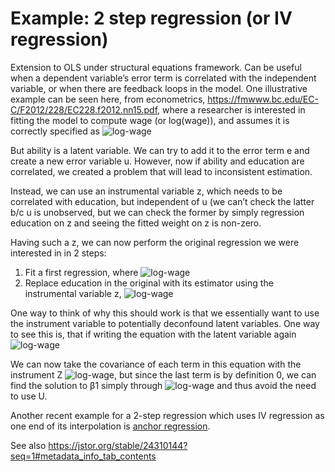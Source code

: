 Example: 2 step regression (or IV regression)
=====
Extension to OLS under structural equations framework. Can be useful when a dependent variable’s error term is correlated with the independent variable, or when there are feedback loops in the model. One illustrative example can be seen here, from econometrics, https://fmwww.bc.edu/EC-C/F2012/228/EC228.f2012.nn15.pdf, where a researcher is interested in fitting the model to compute wage (or log(wage)), and assumes it is correctly specified as 
		![log-wage](https://github.com/limorigu/causal-inf-handbook/blob/master/img/doubly_robust/2stepreg1.png)

But ability is a latent variable. We can try to add it to the error term e and create a new error variable u. However, now if ability and education are correlated, we created a problem that will lead to inconsistent estimation. 

Instead, we can use an instrumental variable z, which needs to be correlated with education, but independent of u (we can’t check the latter b/c u is unobserved, but we can check the former by simply regression education on z and seeing the fitted weight on z is non-zero. 

Having such a z, we can now perform the original regression we were interested in in 2 steps:
1. Fit a first regression, where
		![log-wage](https://github.com/limorigu/causal-inf-handbook/blob/master/img/doubly_robust/2stepreg2.png)
2. Replace education in the original with its estimator using the instrumental variable z,
		![log-wage](https://github.com/limorigu/causal-inf-handbook/blob/master/img/doubly_robust/2stepreg3.png)

One way to think of why this should work is that we essentially want to use the instrument variable to potentially deconfound latent variables. One way to see this is, that if writing the equation with the latent variable again 
		![log-wage](https://github.com/limorigu/causal-inf-handbook/blob/master/img/doubly_robust/2stepreg4.png)

We can now take the covariance of each term in this equation with the instrument Z
		![log-wage](https://github.com/limorigu/causal-inf-handbook/blob/master/img/doubly_robust/2stepreg5.png),
but since the last term is by definition 0, we can find the solution to β1 simply through 
		![log-wage](https://github.com/limorigu/causal-inf-handbook/blob/master/img/doubly_robust/2stepreg6.png) 
and thus avoid the need to use U.

Another recent example for a 2-step regression which uses IV regression as one end of its interpolation is [anchor regression](https://arxiv.org/abs/1801.06229).

See also https://jstor.org/stable/24310144?seq=1#metadata_info_tab_contents

